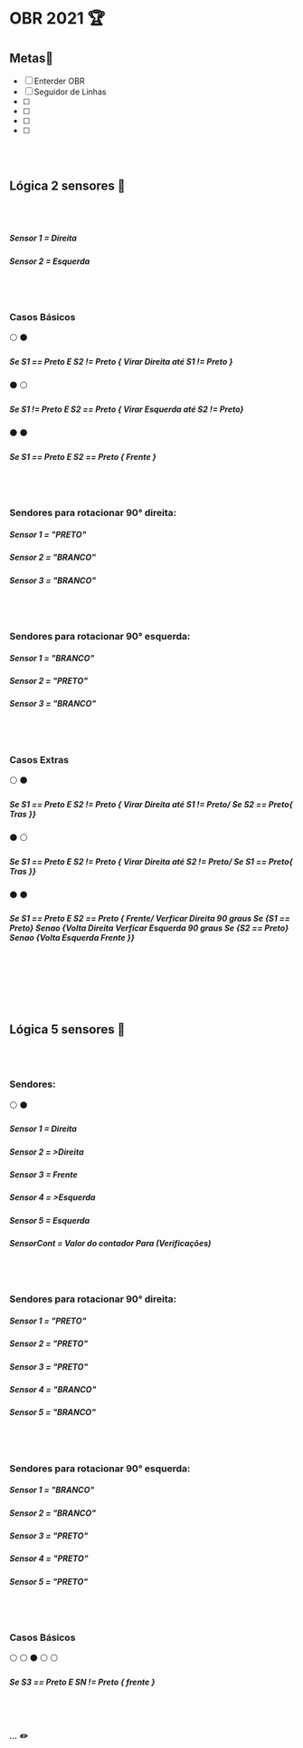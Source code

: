 # OBR 2021 :trophy:

## Metas:memo:
- [ ] Enterder OBR
- [ ] Seguidor de Linhas
- [ ] 
- [ ] 
- [ ] 
- [ ] 
<br></br>
## Lógica 2 sensores :flags:
<br></br>
##### Sensor 1 = Direita
##### Sensor 2 = Esquerda
<br></br>
### Casos Básicos
:white_circle: :black_circle:
##### Se S1 == Preto E S2 != Preto { Virar Direita até S1 != Preto }
:black_circle: :white_circle:
##### Se S1 != Preto E S2 == Preto { Virar Esquerda até S2 != Preto}
:black_circle: :black_circle:
##### Se S1 == Preto E S2 == Preto { Frente }
<br></br>
### Sendores para rotacionar 90° direita:
##### Sensor 1 = "PRETO" 
##### Sensor 2 = "BRANCO" 
##### Sensor 3 = "BRANCO"
<br></br>
### Sendores para rotacionar 90° esquerda:
##### Sensor 1 = "BRANCO" 
##### Sensor 2 = "PRETO" 
##### Sensor 3 = "BRANCO"
<br></br>
### Casos Extras
:white_circle: :black_circle:
##### Se S1 == Preto E S2 != Preto { Virar Direita até S1 != Preto/ Se S2 == Preto{ Tras }}
:black_circle: :white_circle:
##### Se S1 == Preto E S2 != Preto { Virar Direita até S2 != Preto/ Se S1 == Preto{ Tras }}
:black_circle: :black_circle:
##### Se S1 == Preto E S2 == Preto { Frente/ Verficar Direita 90 graus Se {S1 == Preto} Senao {Volta Direita Verficar Esquerda 90 graus Se {S2 == Preto} Senao {Volta Esquerda Frente }}
<br></br>
####
<br></br>
## Lógica 5 sensores :flags:
<br></br>
### Sendores:
:white_circle: :black_circle:
##### Sensor 1 = Direita
##### Sensor 2 = >Direita
##### Sensor 3 = Frente
##### Sensor 4 = >Esquerda
##### Sensor 5 = Esquerda
##### SensorCont = Valor do contador Para (Verificações)
<br></br>
### Sendores para rotacionar 90° direita:
##### Sensor 1 = "PRETO"
##### Sensor 2 = "PRETO"
##### Sensor 3 = "PRETO"
##### Sensor 4 = "BRANCO"
##### Sensor 5 = "BRANCO"
<br></br>
### Sendores para rotacionar 90° esquerda:
##### Sensor 1 = "BRANCO"
##### Sensor 2 = "BRANCO"
##### Sensor 3 = "PRETO"
##### Sensor 4 = "PRETO"
##### Sensor 5 = "PRETO"
<br></br>
### Casos Básicos
:white_circle: :white_circle: :black_circle: :white_circle: :white_circle:
##### Se S3 == Preto E SN != Preto { frente }
<br></br>
##### ... :pencil2:
